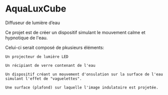 # AquaLuxCube
Diffuseur de lumière d’eau

Ce projet est de créer un dispositif simulant le mouvement calme et hypnotique de l'eau.

Celui-ci serait composé de pkusieurs éléments:
    
    Un projecteur de lumière LED
    
    Un récipiant de verre contenant de l'eau
    
    Un dispositif créant un mouvement d'onsulation sur la surface de l'eau simulant l'effet de "vaguelettes".
    
    Une surface (plafond) sur laquelle l'image indulatoire est projetée.
